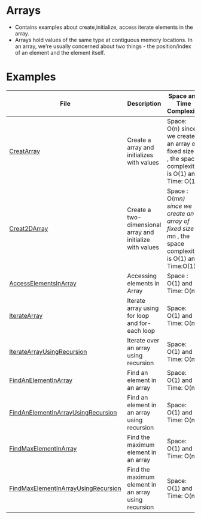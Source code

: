 # Arrays
- Contains examples about create,initialize, access iterate elements in the array.
- Arrays hold values of the same type at contiguous memory locations. In an array, we're usually concerned about two things - the position/index of an element and the element itself.
# Examples
| File                                                                                     | Description                                               | Space and Time Complexity                                                                              |
|------------------------------------------------------------------------------------------|-----------------------------------------------------------|--------------------------------------------------------------------------------------------------------|
| [CreatArray](src/main/java/com/yacoders/CreateArray.java)                                | Create a array and initializes with values                | Space: O(n) since we create an array of fixed size N , the space complexity is O(1) and Time: O(1)     |     
| [Creat2DArray](src/main/java/com/yacoders/Create2DArray.java)                            | Create a two-dimensional array and initialize with values | Space : O(m*n) since we create an array of fixed size m*n , the space complexity is O(1) and Time:O(1) |
| [AccessElementsInArray](src/main/java/com/yacoders/AccessElementsInArray.java)           | Accessing elements in Array                               | Space : O(1) and Time: O(n)                                                                            |
| [IterateArray](src/main/java/com/yacoders/IterateArray.java)                             | Iterate array using for loop and for-each loop            | Space: O(1) and Time: O(n)                                                                             |
| [IterateArrayUsingRecursion](src/main/java/com/yacoders/IterateArrayUsingRecursion.java) | Iterate over an array using recursion                     | Space: O(1) and Time: O(n)                                                                             |
| [FindAnElementInArray](src/main/java/com/yacoders/FindAnElementInArray.java)             | Find an element in an array                               | Space: O(1) and Time: O(n)                                                                             |
| [FindAnElementInArrayUsingRecursion](src/main/java/com/yacoders/FindAnElementInArrayUsingRecursion.java)           | Find an element in an array using recursion                              | Space: O(1) and Time: O(n)                                                                             |
| [FindMaxElementInArray](src/main/java/com/yacoders/FindMaxElementInArray.java)           | Find the maximum element in an array                      | Space: O(1) and Time: O(n)                                                                             |
| [FindMaxElementInArrayUsingRecursion](src/main/java/com/yacoders/FindMaxElementInArrayUsingRecursion.java)           | Find the maximum element in an array using recursion                      | Space: O(1) and Time: O(n)                                                                             |

